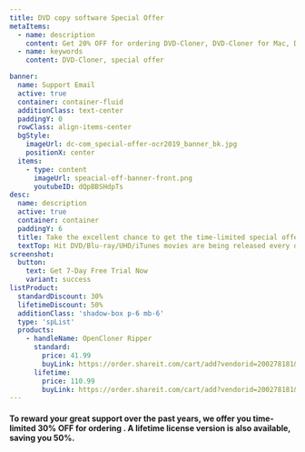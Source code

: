 ```yaml
---
title: DVD copy software Special Offer
metaItems:
  - name: description
    content: Get 20% OFF for ordering DVD-Cloner, DVD-Cloner for Mac, DVD-Cloner Platinum and DVD-Cloner Gold.
  - name: keywords
    content: DVD-Cloner, special offer

banner:
  name: Support Email
  active: true
  container: container-fluid
  additionClass: text-center 
  paddingY: 0
  rowClass: align-items-center
  bgStyle:
    imageUrl: dc-com_special-offer-ocr2019_banner_bk.jpg
    positionX: center
  items:
    - type: content
      imageUrl: speacial-off-banner-front.png
      youtubeID: dQpBBSHdpTs
desc:
  name: description
  active: true
  container: container
  paddingY: 6
  title: Take the excellent chance to get the time-limited special offer! Before {time}!
  textTop: Hit DVD/Blu-ray/UHD/iTunes movies are being released every day, ripping and converting all these discs and videos with 1:1 ratio is not easy and will consume you a lot of precious time. So we've developed OpenCloner Ripper 2020for you, which enables you to rip any DVD/Blu-ray/UHD movies into MP4/MKV video format optimized for various devices and platforms, and remove DRM from iTunes movies, so you have more choices to store your movies from now on.     
screenshot:
  button:
    text: Get 7-Day Free Trial Now
    variant: success
listProduct:
  standardDiscount: 30%
  lifetimeDiscount: 50%
  additionClass: 'shadow-box p-6 mb-6'
  type: 'spList'
  products:
    - handleName: OpenCloner Ripper
      standard:
        price: 41.99
        buyLink: https://order.shareit.com/cart/add?vendorid=200278181&PRODUCT%5B300960728%5D=1&cartcoupon=1&COUPON1=30OFFOCRS
      lifetime:
        price: 110.99
        buyLink: https://order.shareit.com/cart/add?vendorid=200278181&PRODUCT[300961021]=1&cartcoupon=1&COUPON1=50OFFOCRL        
---
```


#### To reward your great support over the past years, we offer you time-limited 30% OFF for ordering <item-info handlename="OpenCloner Ripper"></item-info>. A lifetime license version is also available, saving you <span class="text-danger">50%</span>.
